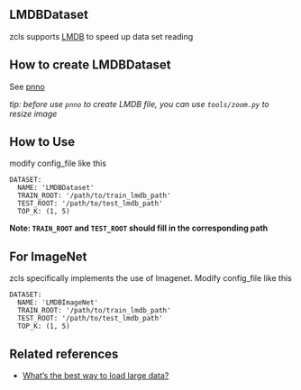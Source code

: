 
## LMDBDataset

zcls supports [LMDB](https://lmdb.readthedocs.io/en/release/) to speed up data set reading

## How to create LMDBDataset

See [pnno](https://github.com/zjykzj/pnno)

*tip: before use `pnno` to create LMDB file, you can use `tools/zoom.py` to resize image*

## How to Use

modify config_file like this

```
DATASET:
  NAME: 'LMDBDataset'
  TRAIN_ROOT: '/path/to/train_lmdb_path'
  TEST_ROOT: '/path/to/test_lmdb_path'
  TOP_K: (1, 5)
```

**Note: `TRAIN_ROOT` and `TEST_ROOT` should fill in the corresponding path**

## For ImageNet

zcls specifically implements the use of Imagenet. Modify config_file like this

```
DATASET:
  NAME: 'LMDBImageNet'
  TRAIN_ROOT: '/path/to/train_lmdb_path'
  TEST_ROOT: '/path/to/test_lmdb_path'
  TOP_K: (1, 5)
```

## Related references

* [What’s the best way to load large data?](https://discuss.pytorch.org/t/whats-the-best-way-to-load-large-data/2977)